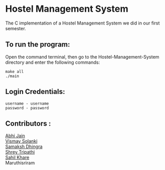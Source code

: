 # Hostel Management System
The C implementation of a Hostel Management System we did in our first semester.

## To run the program:
Open the command terminal, then go to the Hostel-Management-System directory and enter the following commands:
```
make all
./main
```

## Login Credentials:
```
username - username
password - password
```

## Contributors :
[Abhi Jain](https://github.com/abh1-ja1n)  
[Vismay Solanki](https://github.com/vismayasolanki)  
[Samaksh Dhingra](https://github.com/samakshd)  
[Shrey Tripathi](https://github.com/shrey27tri01)  
[Sahil Khare](https://github.com/Sahil099)  
Maruthisriram  
